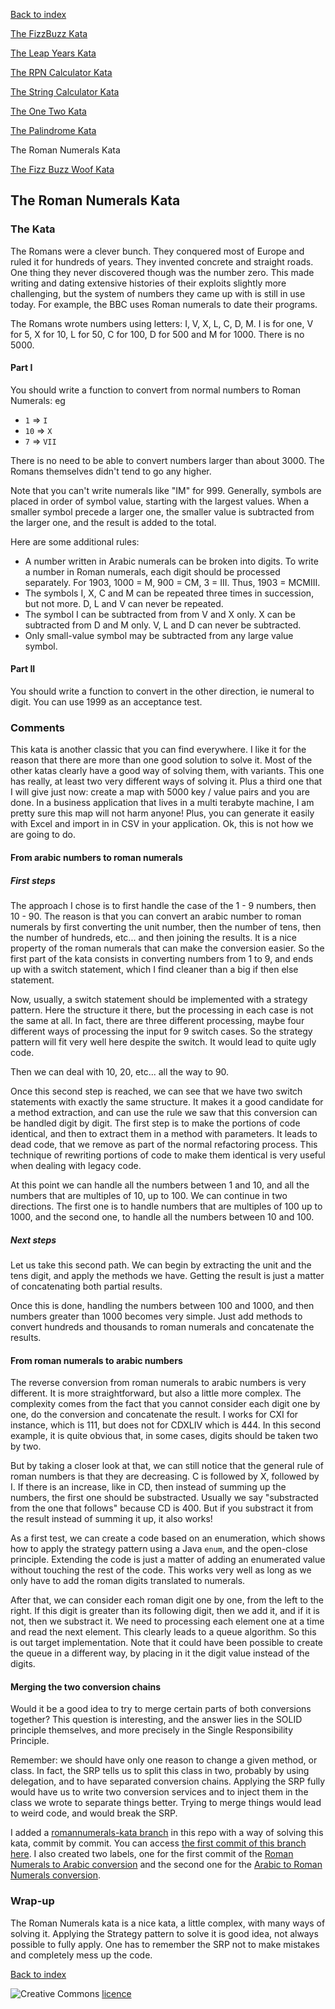 [Back to index](/index.html)

[The FizzBuzz Kata](/katas/introductory/fizzbuzz-kata.html)

[The Leap Years Kata](/katas/introductory/leapyears-kata.html)

[The RPN Calculator Kata](/katas/introductory/rpncalculator-kata.html)

[The String Calculator Kata](/katas/introductory/stringcalculator-kata.html)

[The One Two Kata](/katas/introductory/onetwo-kata.html)

[The Palindrome Kata](/katas/introductory/palindrome-kata.html)

The Roman Numerals Kata

[The Fizz Buzz Woof Kata](/katas/intermediate/fizzbuzzwoof-kata.html)


## The Roman Numerals Kata

### The Kata

The Romans were a clever bunch. They conquered most of Europe and ruled it for hundreds of years. They invented concrete and straight roads. One thing they never discovered though was the number zero. This made writing and dating extensive histories of their exploits slightly more challenging, but the system of numbers they came up with is still in use today. For example, the BBC uses Roman numerals to date their programs.

The Romans wrote numbers using letters: I, V, X, L, C, D, M. I is for one, V for 5, X for 10, L for 50, C for 100, D for 500 and M for 1000. There is no 5000.

#### Part I

You should write a function to convert from normal numbers to Roman Numerals: eg

- `1` => `I`
- `10` => `X`
- `7` => `VII`

There is no need to be able to convert numbers larger than about 3000. The Romans themselves didn't tend to go any higher.

Note that you can't write numerals like "IM" for 999. Generally, symbols are placed in order of symbol value, starting with the largest values. When a smaller symbol precede a larger one, the smaller value is subtracted from the larger one, and the result is added to the total.

Here are some additional rules:

* A number written in Arabic numerals can be broken into digits. To write a number in Roman numerals, each digit should be processed separately. For 1903, 1000 = M, 900 = CM, 3 = III. Thus, 1903 = MCMIII.
* The symbols I, X, C and M can be repeated three times in succession, but not more. D, L and V can never be repeated.
* The symbol I can be subtracted from from V and X only. X can be subtracted from D and M only. V, L and D can never be subtracted.
* Only small-value symbol may be subtracted from any large value symbol.

#### Part II

You should write a function to convert in the other direction, ie numeral to digit. You can use 1999 as an acceptance test.


### Comments

This kata is another classic that you can find everywhere. I like it for the reason that there are more than one good solution to solve it. Most of the other katas clearly have a good way of solving them, with variants. This one has really, at least two very different ways of solving it. Plus a third one that I will give just now: create a map with 5000 key / value pairs and you are done. In a business application that lives in a multi terabyte machine, I am pretty sure this map will not harm anyone! Plus, you can generate it easily with Excel and import in in CSV in your application. Ok, this is not how we are going to do. 

#### From arabic numbers to roman numerals

##### First steps

The approach I chose is to first handle the case of the 1 - 9 numbers, then 10 - 90. The reason is that you can convert an arabic number to roman numerals by first converting the unit number, then the number of tens, then the number of hundreds, etc... and then joining the results. It is a nice property of the roman numerals that can make the conversion easier. So the first part of the kata consists in converting numbers from 1 to 9, and ends up with a switch statement, which I find cleaner than a big if then else statement. 

Now, usually, a switch statement should be implemented with a strategy pattern. Here the structure it there, but the processing in each case is not the same at all. In fact, there are three different processing, maybe four different ways of processing the input for 9 switch cases. So the strategy pattern will fit very well here despite the switch. It would lead to quite ugly code. 

Then we can deal with 10, 20, etc... all the way to 90. 

Once this second step is reached, we can see that we have two switch statements with exactly the same structure. It makes it a good candidate for a method extraction, and can use the rule we saw that this conversion can be handled digit by digit. The first step is to make the portions of code identical, and then to extract them in a method with parameters. It leads to dead code, that we remove as part of the normal refactoring process. This technique of rewriting portions of code to make them identical is very useful when dealing with legacy code. 

At this point we can handle all the numbers between 1 and 10, and all the numbers that are multiples of 10, up to 100. We can continue in two directions. The first one is to handle numbers that are multiples of 100 up to 1000, and the second one, to handle all the numbers between 10 and 100. 

##### Next steps

Let us take this second path. We can begin by extracting the unit and the tens digit, and apply the methods we have. Getting the result is just a matter of concatenating both partial results. 

Once this is done, handling the numbers between 100 and 1000, and then numbers greater than 1000 becomes very simple. Just add methods to convert hundreds and thousands to roman numerals and concatenate the results. 

#### From roman numerals to arabic numbers
 
The reverse conversion from roman numerals to arabic numbers is very different. It is more straightforward, but also a little more complex. The complexity comes from the fact that you cannot consider each digit one by one, do the conversion and concatenate the result. I works for CXI for instance, which is 111, but does not for CDXLIV which is 444. In this second example, it is quite obvious that, in some cases, digits should be taken two by two. 

But by taking a closer look at that, we can still notice that the general rule of roman numbers is that they are decreasing. C is followed by X, followed by I. If there is an increase, like in CD, then instead of summing up the numbers, the first one should be substracted. Usually we say "substracted from the one that follows" because CD is 400. But if you substract it from the result instead of summing it up, it also works!

As a first test, we can create a code based on an enumeration, which shows how to apply the strategy pattern using a Java `enum`, and the open-close principle. Extending the code is just a matter of adding an enumerated value without touching the rest of the code. This works very well as long as we only have to add the roman digits translated to numerals.
 
After that, we can consider each roman digit one by one, from the left to the right. If this digit is greater than its following digit, then we add it, and if it is not, then we substract it. We need to processing each element one at a time and read the next element. This clearly leads to a queue algorithm. So this is out target implementation. Note that it could have been possible to create the queue in a different way, by placing in it the digit value instead of the digits.
 
#### Merging the two conversion chains

Would it be a good idea to try to merge certain parts of both conversions together? This question is interesting, and the answer lies in the SOLID principle themselves, and more precisely in the Single Responsibility Principle. 

Remember: we should have only one reason to change a given method, or class. In fact, the SRP tells us to split this class in two, probably by using delegation, and to have separated conversion chains. Applying the SRP fully would have us to write two conversion services and to inject them in the class we wrote to separate things better. Trying to merge things would lead to weird code, and would break the SRP. 

I added a [romannumerals-kata branch](https://github.com/JosePaumard/JosePaumard.github.io/tree/romannumerals-kata) in this repo with a way of solving this kata, commit by commit. You can access [the first commit of this branch here](https://github.com/JosePaumard/JosePaumard.github.io/tree/ebe20ff19c407aff96391516b58f53d26665df61). I also created two labels, one for the first commit of the [Roman Numerals to Arabic conversion](https://github.com/JosePaumard/JosePaumard.github.io/tree/Arabic_to_Roman_conversion) and the second one for the [Arabic to Roman Numerals conversion](https://github.com/JosePaumard/JosePaumard.github.io/tree/Roman_to_Arabic_conversion).

### Wrap-up

The Roman Numerals kata is a nice kata, a little complex, with many ways of solving it. Applying the Strategy pattern to solve it is good idea, not always possible to fully apply. One has to remember the SRP not to make mistakes and completely mess up the code. 

[Back to index](/index.html)

![Creative Commons](https://i.creativecommons.org/l/by-nc-sa/4.0/88x31.png) [licence](http://creativecommons.org/licenses/by-nc-sa/4.0/)


